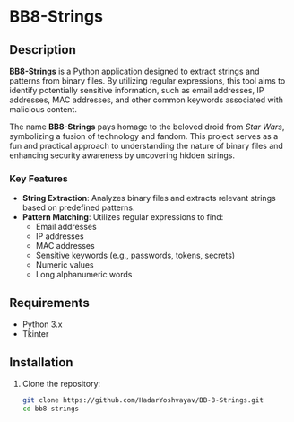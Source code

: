 # BB8-Strings

## Description
**BB8-Strings** is a Python application designed to extract strings and patterns from binary files. By utilizing regular expressions, this tool aims to identify potentially sensitive information, such as email addresses, IP addresses, MAC addresses, and other common keywords associated with malicious content.

The name **BB8-Strings** pays homage to the beloved droid from *Star Wars*, symbolizing a fusion of technology and fandom. This project serves as a fun and practical approach to understanding the nature of binary files and enhancing security awareness by uncovering hidden strings.

### Key Features
- **String Extraction**: Analyzes binary files and extracts relevant strings based on predefined patterns.
- **Pattern Matching**: Utilizes regular expressions to find:
  - Email addresses
  - IP addresses
  - MAC addresses
  - Sensitive keywords (e.g., passwords, tokens, secrets)
  - Numeric values
  - Long alphanumeric words

## Requirements
- Python 3.x
- Tkinter 

## Installation
1. Clone the repository:
   ```bash
   git clone https://github.com/HadarYoshvayav/BB-8-Strings.git
   cd bb8-strings
